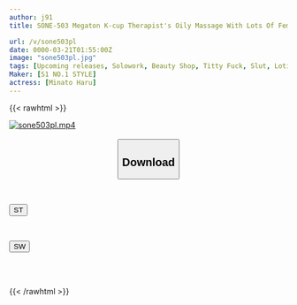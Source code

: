 ```yaml
---
author: j91
title: SONE-503 Megaton K-cup Therapist's Oily Massage With Lots Of Female Flesh. Welcome To The Super Oily Men's Esthetic Salon Minami Haru

url: /v/sone503pl
date: 0000-03-21T01:55:00Z
image: "sone503pl.jpg"
tags: [Upcoming releases, Solowork, Beauty Shop, Titty Fuck, Slut, Lotion, Ultra-Huge Tits]
Maker: [S1 NO.1 STYLE]
actress: [Minato Haru]
---
```



{{< rawhtml >}}

<div class="video" data-videoid="pending_link.html">
    <a href="javascript:;">
        <img src="/v/sone503pl/sone503pl.jpg" width="WIDTH" height="HEIGHT" alt="sone503pl.mp4" loading="lazy">
    </a>
</div>

<script type="text/javascript" src="https://j91.asia/asset/on-demand-pend.js"></script>

<br>
  <link rel="stylesheet" href="https://j91.asia/asset/bs5.css">
  
  <center>
  <button class="btn btn-primary" type="button" data-bs-toggle="collapse" data-bs-target=".multi-collapse" aria-expanded="false" aria-controls="multiCollapseExample1 multiCollapseExample2"><h2>Download</h2></button></center>
</p>
<div class="row">
  <div class="col">
    <div class="collapse multi-collapse" id="multiCollapseExample1">
      <div class="card card-body">
	      	      <br>
<div class="buttons">  
<p><a href="https://j91.asia/pending_link.html" target="_blank"><button class="btn-hover color-3"><i class="fa fa-download"></i> ST</button></a></p></div>
    </div>
  </div>
</div>
  <div class="col">
    <div class="collapse multi-collapse" id="multiCollapseExample2">
      <div class="card card-body">
	      <br>
<div class="buttons">
<p><a href="https://j91.asia/pending_link.html" target="_blank"><button class="btn-hover color-2"><i class="fa fa-download"></i> SW</button></a></p></div>
<br><br>
      </div>
    </div>
  </div>
</div>

{{< /rawhtml >}}